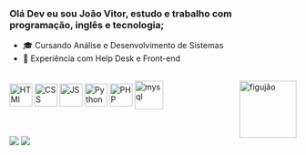 ### Olá Dev eu sou João Vitor, estudo e trabalho com programação, inglês e tecnologia;

- 🎓 Cursando Análise e Desenvolvimento de Sistemas
- 💼 Experiência com Help Desk e Front-end 

<div style="display: inline_block"><br>
  <img align="center" alt="HTMl"   height="40" width="40"src="https://cdn.jsdelivr.net/gh/devicons/devicon/icons/html5/html5-original.svg"/>        
  <img align="center" alt="CSS"    height="40" width="40"src="https://cdn.jsdelivr.net/gh/devicons/devicon/icons/css3/css3-original.svg"/>         
  <img align="center" alt="JS"     height="40" width="40" src="https://cdn.jsdelivr.net/gh/devicons/devicon/icons/javascript/javascript-original.svg">
  <img align="center" alt="Python" height="40" width="40" src="https://cdn.jsdelivr.net/gh/devicons/devicon/icons/python/python-original.svg"/>
  <img align="center" alt="PHP"    height="40" width="40" src="https://cdn.jsdelivr.net/gh/devicons/devicon/icons/php/php-original.svg"/>   
  <img align="center" alt="mysql"  height="50" width="50" src="https://cdn.jsdelivr.net/gh/devicons/devicon/icons/mysql/mysql-plain-wordmark.svg" />         
  <img align="right" alt="figujão" height="100" src=https://portfolio.joaovitormsilva.repl.co/img/icones.png>
</div>

 ##
 <div> 
 <br>
    <a href="https://www.linkedin.com/in/jo%C3%A3o-vitor-41693a232" target="_blank"><img src="https://img.shields.io/badge/-LinkedIn-%230077B5?style=for-the-badge&logo=linkedin&logoColor=white" target="_blank"></a
 <br>
    <a href="https://portfolio.joaovitormsilva.repl.co" target="_blank"><img src="https://img.shields.io/badge/-Portf%C3%B3lio-brown?style=for-the-badge&logo=true.me&logoColor=white" target="_blank"></a>
</div>
